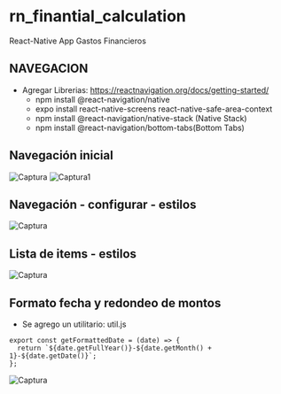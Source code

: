# rn_finantial_calculation
React-Native App Gastos Financieros

## NAVEGACION 
* Agregar Librerias: https://reactnavigation.org/docs/getting-started/
   - npm install @react-navigation/native
   - expo install react-native-screens react-native-safe-area-context
   - npm install @react-navigation/native-stack (Native Stack)
   - npm install @react-navigation/bottom-tabs(Bottom Tabs)
 
## Navegación inicial
![Captura](https://user-images.githubusercontent.com/7141537/165587121-1e99cbb2-2333-4e29-8714-eebff5920593.PNG)
![Captura1](https://user-images.githubusercontent.com/7141537/165587118-104f64f0-8a9d-4c9a-85fc-92729a373682.PNG)

## Navegación - configurar - estilos
![Captura](https://user-images.githubusercontent.com/7141537/165591975-04b16f75-9c3a-458b-aefc-50b2424c5e20.PNG)

## Lista de items - estilos
![Captura](https://user-images.githubusercontent.com/7141537/165639026-b9b8e14f-f57b-42fe-a85e-1d539a1c1149.PNG)

## Formato fecha y redondeo de montos
* Se agrego un utilitario: util.js
````
export const getFormattedDate = (date) => {
  return `${date.getFullYear()}-${date.getMonth() + 1}-${date.getDate()}`;
};
````
![Captura](https://user-images.githubusercontent.com/7141537/165641725-30eb4551-9727-4f6b-aaf7-92112791435c.PNG)




